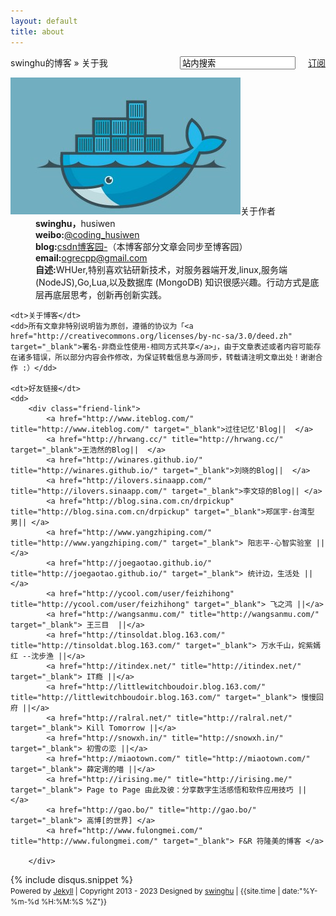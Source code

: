 ```yaml
---
layout: default
title: about
---
```

<div id="content" class="aboutMe">
<form class="page-loc" method="GET" action="/search">
	<span style="float:right"><input type="text" class="web-search" name ="q" value="站内搜索" /><a href="http://swinghu.github.com/atom.xml" class="page-rss" style="margin-left: 20px;">订阅</a></span>
  	swinghu的博客 » 关于我
</form>
<dl class="aboutDl">
	<dt><img src="/images/mine.jpg" />关于作者</dt>
	<dd><strong>swinghu，</strong>husiwen </dd>
	<dd><strong>weibo:</strong><a href="http://weibo.com/u/1680100140" target="_blank">@coding_husiwen</a></dd>
	<dd><strong>blog:</strong><a href="http://blog.csdn.net/jxusthusiwen" target="_blank">csdn博客园-</a>（本博客部分文章会同步至博客园）</dd>
	<dd><strong>email:</strong><a href="mailto:ogrecpp@gmail.com">ogrecpp@gmail.com</a></dd>
	<dd><strong>自述:</strong>WHUer,特别喜欢钻研新技术，对服务器端开发,linux,服务端 (NodeJS),Go,Lua,以及数据库 (MongoDB) 知识很感兴趣。行动方式是底层再底层思考，创新再创新实践。</dd>

	<dt>关于博客</dt>
	<dd>所有文章非特别说明皆为原创，遵循的协议为「<a href="http://creativecommons.org/licenses/by-nc-sa/3.0/deed.zh" target="_blank">署名-非商业性使用-相同方式共享</a>」，由于文章表述或者内容可能存在诸多错误，所以部分内容会作修改，为保证转载信息与源同步，转载请注明文章出处！谢谢合作 :）</dd>

	<dt>好友链接</dt>
	<dd>
        <div class="friend-link">
        	<a href="http://www.iteblog.com/" title="http://www.iteblog.com/" target="_blank">过往记忆'Blog||  </a>
            <a href="http://hrwang.cc/" title="http://hrwang.cc/" target="_blank">王浩然的Blog||  </a>
            <a href="http://winares.github.io/" title="http://winares.github.io/" target="_blank">刘晓的Blog||  </a>
            <a href="http://ilovers.sinaapp.com/" title="http://ilovers.sinaapp.com/" target="_blank">李文琼的Blog|| </a>
			<a href="http://blog.sina.com.cn/drpickup" title="http://blog.sina.com.cn/drpickup" target="_blank">郑匡宇-台湾型男|| </a>
			<a href="http://www.yangzhiping.com/" title="http://www.yangzhiping.com/" target="_blank"> 阳志平-心智实验室 ||</a>
			<a href="http://joegaotao.github.io/" title="http://joegaotao.github.io/" target="_blank"> 统计边，生活处 || </a>
			<a href="http://ycool.com/user/feizhihong" title="http://ycool.com/user/feizhihong" target="_blank"> 飞之鸿 ||</a>
			<a href="http://wangsanmu.com/" title="http://wangsanmu.com/" target="_blank"> 王三目  ||</a>
			<a href="http://tinsoldat.blog.163.com/" title="http://tinsoldat.blog.163.com/" target="_blank"> 万水千山，姹紫嫣红 --沈步渔 ||</a>
			<a href="http://itindex.net/" title="http://itindex.net/" target="_blank"> IT瘾 ||</a>
			<a href="http://littlewitchboudoir.blog.163.com/" title="http://littlewitchboudoir.blog.163.com/" target="_blank"> 慢慢回府 ||</a>			
			<a href="http://ralral.net/" title="http://ralral.net/" target="_blank"> Kill Tomorrow ||</a>
			<a href="http://snowxh.in/" title="http://snowxh.in/" target="_blank"> 初雪の恋 ||</a>
			<a href="http://miaotown.com/" title="http://miaotown.com/" target="_blank"> 薛定谔的喵 ||</a>
			<a href="http://irising.me/" title="http://irising.me/" target="_blank"> Page to Page 由此及彼：分享数字生活感悟和软件应用技巧 || </a>
			<a href="http://gao.bo/" title="http://gao.bo/" target="_blank"> 高博[的世界] </a>
			<a href="http://www.fulongmei.com/" title="http://www.fulongmei.com/" target="_blank"> F&R 符隆美的博客 </a>

        </div>
   </dd>
</dl>
{% include disqus.snippet %}
<div class="footer">
    <small>Powered by <a href="https://github.com/mojombo/jekyll">Jekyll</a> | Copyright 2013 - 2023 Designed by <a href="http://swinghu.github.com/about.html">swinghu</a> | <span class="label label-info">{{site.time | date:"%Y-%m-%d %H:%M:%S %Z"}}</span></small>
</div>
</div>
<script type="text/javascript">
$(function(){
	$('#disqus_container .comment').trigger('click');
});
</script>
